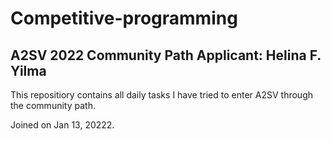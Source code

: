 # Competitive-programming

## A2SV 2022 Community Path Applicant: Helina F. Yilma


This repositiory contains all daily tasks I have tried to enter A2SV through the community path. 

Joined on Jan 13, 20222.
